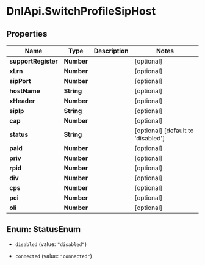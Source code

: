 # DnlApi.SwitchProfileSipHost

## Properties
Name | Type | Description | Notes
------------ | ------------- | ------------- | -------------
**supportRegister** | **Number** |  | [optional] 
**xLrn** | **Number** |  | [optional] 
**sipPort** | **Number** |  | [optional] 
**hostName** | **String** |  | [optional] 
**xHeader** | **Number** |  | [optional] 
**sipIp** | **String** |  | [optional] 
**cap** | **Number** |  | [optional] 
**status** | **String** |  | [optional] [default to &#39;disabled&#39;]
**paid** | **Number** |  | [optional] 
**priv** | **Number** |  | [optional] 
**rpid** | **Number** |  | [optional] 
**div** | **Number** |  | [optional] 
**cps** | **Number** |  | [optional] 
**pci** | **Number** |  | [optional] 
**oli** | **Number** |  | [optional] 


<a name="StatusEnum"></a>
## Enum: StatusEnum


* `disabled` (value: `"disabled"`)

* `connected` (value: `"connected"`)




